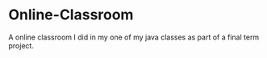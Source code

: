 Online-Classroom
================

A online classroom I did in my one of my java classes as part of a final term project. 
